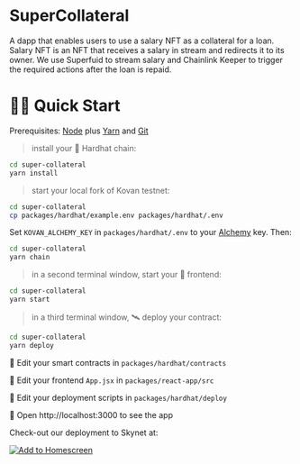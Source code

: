 # SuperCollateral

A dapp that enables users to use a salary NFT as a collateral for a loan. Salary NFT is an NFT that receives a salary in stream and redirects it to its owner. We use Superfuid to stream salary and Chainlink Keeper to trigger the required actions after the loan is repaid.


# 🏄‍♂️ Quick Start

Prerequisites: [Node](https://nodejs.org/en/download/) plus [Yarn](https://classic.yarnpkg.com/en/docs/install/) and [Git](https://git-scm.com/downloads)

> install your 👷‍ Hardhat chain:

```bash
cd super-collateral
yarn install
```

> start your local fork of Kovan testnet:

```bash
cd super-collateral
cp packages/hardhat/example.env packages/hardhat/.env
```

Set `KOVAN_ALCHEMY_KEY` in `packages/hardhat/.env` to your [Alchemy](https://www.alchemy.com/) key. Then:

```bash
cd super-collateral
yarn chain
```

> in a second terminal window, start your 📱 frontend:

```bash
cd super-collateral
yarn start
```

> in a third terminal window, 🛰 deploy your contract:

```bash
cd super-collateral
yarn deploy
```

🔏 Edit your smart contracts in `packages/hardhat/contracts`

📝 Edit your frontend `App.jsx` in `packages/react-app/src`

💼 Edit your deployment scripts in `packages/hardhat/deploy`

📱 Open http://localhost:3000 to see the app

Check-out our deployment to Skynet at:

[![Add to Homescreen](https://img.shields.io/badge/Skynet-Add%20To%20Homescreen-00c65e?logo=skynet&labelColor=0d0d0d)](https://homescreen.hns.siasky.net/#/skylink/[skylink])
